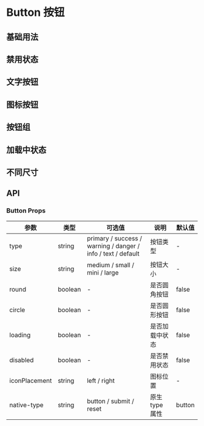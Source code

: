 # Button 按钮

## 基础用法

<demo src="./button/button-base.vue" desc="使用 type、round 和 circle 属性来定义 Button 的样式，并且可以通过 template 指定 icon 图标插槽来设置按钮图标。"></demo>

## 禁用状态

<demo src="./button/button-disabled.vue" title="按钮不可用状态" desc="可以使用：disabled 属性来定义按钮是否可用，它接受一个 Boolean 值。"></demo>

## 文字按钮

<demo src="./button/button-text.vue" title="没有边框和背景色的按钮"></demo>

## 图标按钮

<demo src="./button/button-icon.vue" title="带图标的按钮可增强辨识度（有文字）或节省空间（无文字）" desc="通过 template 指定 icon 图标插槽，icon的图标可以在 ionicons5 中去引入，带有 icon 的文字按钮，指定按钮在左还是右边可以通过 icon-placement 来设置 left 或 right。"></demo>

## 按钮组

<demo src="./button/button-group.vue" title="以按钮组的方式出现，常用于多项类似操作的场景" desc="使用 z-button-group 标签来嵌套你的按钮。"></demo>

## 加载中状态

<demo src="./button/button-loading.vue" title="按钮处于加载中状态" desc="要设置为 loading 状态，只要设置 loading 属性为 true 即可。"></demo>

## 不同尺寸

<demo src="./button/button-size.vue" title="Button 组件提供除了默认值以外的三种尺寸，可以在不同场景下选择合适的按钮尺寸" desc="额外的尺寸：medium、small、mini，通过设置 size 属性来配置它们。"></demo>

## API

### Button Props

| 参数          | 类型    | 可选值                                                       | 说明           | 默认值 |
| ------------- | ------- | ------------------------------------------------------------ | -------------- | ------ |
| type          | string  | primary / success / warning / danger / info / text / default | 按钮类型       | -      |
| size          | string  | medium / small / mini / large                                | 按钮大小       | -      |
| round         | boolean | -                                                            | 是否圆角按钮   | false  |
| circle        | boolean | -                                                            | 是否圆形按钮   | false  |
| loading       | boolean | -                                                            | 是否加载中状态 | false  |
| disabled      | boolean | -                                                            | 是否禁用状态   | false  |
| iconPlacement | string  | left / right                                                 | 图标位置       | -      |
| native-type   | string  | button / submit / reset                                      | 原生 type 属性 | button |

<style>

.demo-block .source .demo-group {
  margin-left: 10px;
}

.description {
  padding: 20px;
  box-sizing: border-box;
  border: 1px solid #ebebeb;
  border-radius: 3px;
  font-size: 14px;
  line-height: 22px;
  color: #666;
  word-break: break-word;
  margin: 10px;
  background-color: #fff;
}
</style>
